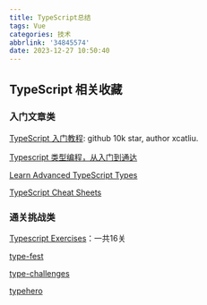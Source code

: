 ```yaml
---
title: TypeScript总结
tags: Vue
categories: 技术
abbrlink: '34845574'
date: 2023-12-27 10:50:40
---
```



## TypeScript 相关收藏

### 入门文章类

[TypeScript 入门教程](https://ts.xcatliu.com/): github 10k star, author xcatliu.

[Typescript 类型编程，从入门到通达](https://mp.weixin.qq.com/s/WsldmkW2ovp-okxSY3le9g)

[Learn Advanced TypeScript Types](https://medium.com/free-code-camp/typescript-curry-ramda-types-f747e99744ab)

[TypeScript Cheat Sheets](https://www.typescriptlang.org/zh/cheatsheets)


### 通关挑战类

[Typescript Exercises](https://typescript-exercises.github.io/)：一共16关

[type-fest](https://github.com/sindresorhus/type-fest)

[type-challenges](https://github.com/type-challenges/type-challenges/)

[typehero](https://typehero.dev/)
